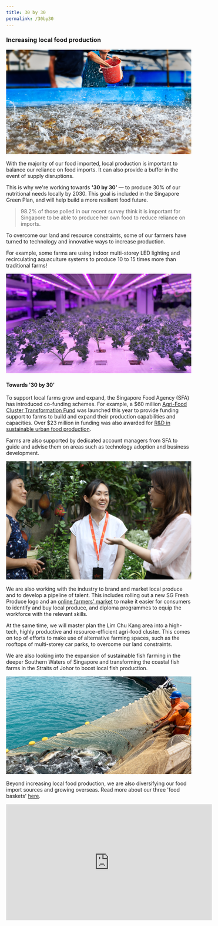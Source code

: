 ```yaml
---
title: 30 by 30
permalink: /30by30
---
```

### Increasing local food production

![](/images/SAT.jpg)

With the majority of our food imported, local production is important to balance our reliance on food imports. It can also provide a buffer in the event of supply disruptions. 

This is why we're working towards **'30 by 30’**  — to produce 30% of our nutritional needs locally by 2030. This goal is included in the Singapore Green Plan, and will help build a more resilient food future.

> 98.2% of those polled in our recent survey think it is important for Singapore to be able to produce her own food to reduce reliance on imports.

To overcome our land and resource constraints, some of our farmers have turned to technology and innovative ways to increase production. 

For example, some farms are using indoor multi-storey LED lighting and recirculating aquaculture systems to produce 10 to 15 times more than traditional farms! 

![](/images/Veg%20farm%2001.png)

#### Towards '30 by 30'

To support local farms grow and expand, the Singapore Food Agency (SFA) has introduced co-funding schemes. For example, a $60 million [Agri-Food Cluster Transformation Fund](https://www.sfa.gov.sg/food-farming/funding-schemes/act-fund) was launched this year to provide funding support to farms to build and expand their production capabilities and capacities. Over $23 million in funding was also awarded for [R&D in sustainable urban food production](https://www.sfa.gov.sg/docs/default-source/default-document-library/260421_sfa-awards-over-23-million-to-grant-call-for-r-d-in-sustainable-urban-food-productiona58a092d264c4c91acf57099a12046eb.pdf).

Farms are also supported by dedicated account managers from SFA to guide and advise them on areas such as technology adoption and business development.

![](/images/accountmgr.png)

We are also working with the industry to brand and market local produce and to develop a pipeline of talent. This includes rolling out a new SG Fresh Produce logo and an [online farmers' market](bit.ly/e-sgfm) to make it easier for consumers to identify and buy local produce, and diploma programmes to equip the workforce with the relevant skills.

At the same time, we will master plan the Lim Chu Kang area into a high-tech, highly productive and resource-efficient agri-food cluster. This comes on top of efforts to make use of alternative farming spaces, such as the rooftops of multi-storey car parks, to overcome our land constraints.

We are also looking into the expansion of sustainable fish farming in the deeper Southern Waters of Singapore and transforming the coastal fish farms in the Straits of Johor to boost local fish production.   

![](/images/Fish%20farm%2001.png)

Beyond increasing local food production, we are also diversifying our food import sources and growing overseas. Read more about our three 'food baskets' [here](https://www.sfa.gov.sg/food-farming/sgfoodstory). 

<iframe width="560" height="315" src="https://www.youtube.com/embed/mu_LPhLJLbc" title="YouTube video player" frameborder="0" allow="accelerometer; autoplay; clipboard-write; encrypted-media; gyroscope; picture-in-picture" allowfullscreen></iframe>